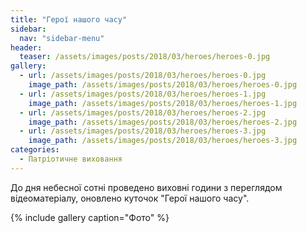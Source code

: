 ```yaml
---
title: "Герої нашого часу"
sidebar:
  nav: "sidebar-menu"
header:
  teaser: /assets/images/posts/2018/03/heroes/heroes-0.jpg
gallery:
  - url: /assets/images/posts/2018/03/heroes/heroes-0.jpg
    image_path: /assets/images/posts/2018/03/heroes/heroes-0.jpg
  - url: /assets/images/posts/2018/03/heroes/heroes-1.jpg
    image_path: /assets/images/posts/2018/03/heroes/heroes-1.jpg
  - url: /assets/images/posts/2018/03/heroes/heroes-2.jpg
    image_path: /assets/images/posts/2018/03/heroes/heroes-2.jpg
  - url: /assets/images/posts/2018/03/heroes/heroes-3.jpg
    image_path: /assets/images/posts/2018/03/heroes/heroes-3.jpg
categories:
  - Патріотичне виховання
---
```


До дня небесної сотні проведено виховні години з переглядом відеоматеріалу, оновлено куточок "Герої нашого часу".

{% include gallery caption="Фото" %}
